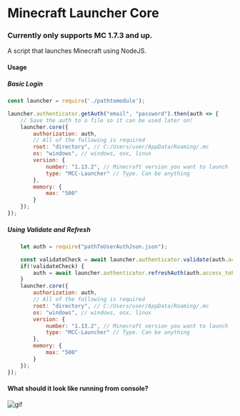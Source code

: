 # Minecraft Launcher Core
### Currently only supports MC 1.7.3 and up.

A script that launches Minecraft using NodeJS.

#### Usage

##### Basic Login
```javascript
const launcher = require('./pathtomodule');

launcher.authenticator.getAuth("email", "password").then(auth => {
    // Save the auth to a file so it can be used later on!
    launcher.core({
        authorization: auth,
	    // All of the following is required
        root: "directory", // C:/Users/user/AppData/Roaming/.mc
        os: "windows", // windows, osx, linux
        version: {
            number: "1.13.2", // Minecraft version you want to launch
            type: "MCC-Launcher" // Type. Can be anything
        },
        memory: {
            max: "500"
        }
    });
});
```

##### Using Validate and Refresh

```javascript
    let auth = require("pathToUserAuthJson.json");

    const validateCheck = await launcher.authenticator.validate(auth.access_token); // required arguments.
    if(!validateCheck) {
        auth = await launcher.authenticator.refreshAuth(auth.access_token, auth.client_token, auth.selected_profile); // required arguments.
    }
    launcher.core({
        authorization: auth,
	    // All of the following is required
        root: "directory", // C:/Users/user/AppData/Roaming/.mc
        os: "windows", // windows, osx, linux
        version: {
            number: "1.13.2", // Minecraft version you want to launch
            type: "MCC-Launcher" // Type. Can be anything
        },
        memory: {
            max: "500"
        }
    });
});
```

#### What should it look like running from console?

![gif](https://pierce.is-serious.business/7d91a7.gif)
